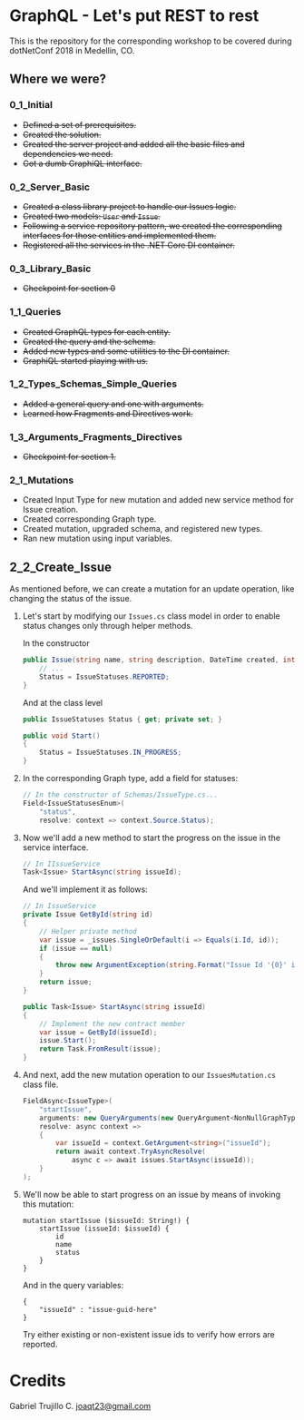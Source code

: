 # GraphQL - Let's put REST to rest
This is the repository for the corresponding workshop to be covered during dotNetConf 2018 in Medellin,  CO.

## Where we were?

### 0_1_Initial
- ~~Defined a set of prerequisites.~~
- ~~Created the solution.~~ 
- ~~Created the server project and added all the basic files and dependencies we need.~~ 
- ~~Got a dumb GraphiQL interface.~~

### 0_2_Server_Basic
- ~~Created a class library project to handle our Issues logic.~~
- ~~Created two models: `User` and `Issue`.~~
- ~~Following a service repository pattern, we created the corresponding interfaces for those entities and implemented them.~~
- ~~Registered all the services in the .NET Core DI container.~~

### 0_3_Library_Basic

- ~~Checkpoint for section 0~~

### 1_1_Queries

- ~~Created GraphQL types for each entity.~~
- ~~Created the query and the schema.~~
- ~~Added new types and some utilities to the DI container.~~
- ~~GraphiQL started playing with us.~~

### 1_2_Types_Schemas_Simple_Queries

- ~~Added a general query and one with arguments.~~
- ~~Learned how Fragments and Directives work.~~

### 1_3_Arguments_Fragments_Directives

- ~~Checkpoint for section 1.~~

### 2_1_Mutations

- Created Input Type for new mutation and added new service method for Issue creation.
- Created corresponding Graph type.
- Created mutation, upgraded schema, and registered new types.
- Ran new mutation using input variables.

## 2_2_Create_Issue

As mentioned before, we can create a mutation for an update operation, like changing the status of the issue.

1. Let's start by modifying our `Issues.cs` class model in order to enable status changes only through helper methods.

    In the constructor
    ```csharp
    public Issue(string name, string description, DateTime created, int userId, string Id) {
        // ...
        Status = IssueStatuses.REPORTED;
    }
    ```

    And at the class level
    ```csharp  
    public IssueStatuses Status { get; private set; }

    public void Start()
    {
        Status = IssueStatuses.IN_PROGRESS;
    }
    ```

2. In the corresponding Graph type, add a field for statuses:
    ```csharp
    // In the constructor of Schemas/IssueType.cs...
    Field<IssueStatusesEnum>(
        "status",
        resolve: context => context.Source.Status);
    ```

3. Now we'll add a new method to start the progress on the issue in the service interface.
    ```csharp
    // In IIssueService
    Task<Issue> StartAsync(string issueId);
    ```

    And we'll implement it as follows:
    ```csharp
    // In IssueService
    private Issue GetById(string id)
    {
        // Helper private method
        var issue = _issues.SingleOrDefault(i => Equals(i.Id, id));
        if (issue == null)
        {
            throw new ArgumentException(string.Format("Issue Id '{0}' is invalid", id));
        }
        return issue;
    }

    public Task<Issue> StartAsync(string issueId)
    {
        // Implement the new contract member
        var issue = GetById(issueId);
        issue.Start();
        return Task.FromResult(issue);    
    }
    ```

4. And next, add the new mutation operation to our `IssuesMutation.cs` class file.
    ```csharp
    FieldAsync<IssueType>(
        "startIssue",
        arguments: new QueryArguments(new QueryArgument<NonNullGraphType<StringGraphType>> { Name = "issueId"}),
        resolve: async context =>
        {
            var issueId = context.GetArgument<string>("issueId");
            return await context.TryAsyncResolve(
                async c => await issues.StartAsync(issueId));
        }
    );
    ```

5. We'll now be able to start progress on an issue by means of invoking this mutation:
    ```
    mutation startIssue ($issueId: String!) {
        startIssue (issueId: $issueId) {
            id
            name
            status
        }
    }
    ```

    And in the query variables:
    ```
    {
        "issueId" : "issue-guid-here"
    }
    ```

    Try either existing or non-existent issue ids to verify how errors are reported.

# Credits
Gabriel Trujillo C. <joaqt23@gmail.com>
